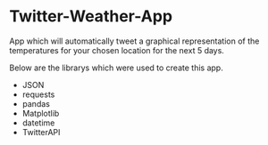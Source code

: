 # Twitter-Weather-App
App which will automatically tweet a graphical representation of the temperatures for your chosen location for the next 5 days.

Below are the librarys which were used to create this app.

* JSON
* requests
* pandas
* Matplotlib
* datetime
* TwitterAPI